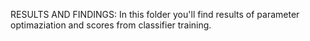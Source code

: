 RESULTS AND FINDINGS:
In this folder you'll find results of parameter optimaziation and scores 
from classifier training.